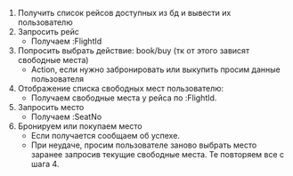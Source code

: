 1. Получить список рейсов доступных из бд и вывести их пользователю
2. Запросить рейс
    * Получаем :FlightId
3. Попросить выбрать действие: book/buy (тк от этого зависят свободные места)
    * Action, если нужно забронировать или выкупить просим данные пользователя
4. Отображение списка свободных мест пользователю:
    * Получаем свободные места у рейса по :FlightId.
5. Запросить место
    * Получаем :SeatNo
6. Бронируем или покупаем место
    * Если получается сообщаем об успехе.
    * При неудаче, просим пользователе заново выбрать место заранее запросив
      текущие свободные места. Те повторяем все с шага 4.
